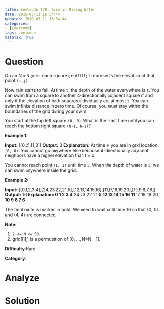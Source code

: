 ```yaml
---
title: Leetcode 778. Swim in Rising Water
date: 2019-03-11 16:54:44
updated: 2019-03-11 16:54:44
categories: 
- [Leetcode]
tags: Leetcode
mathjax: true
---
```


# Question

On an N x N  `grid`, each square  `grid[i][j]`  represents the elevation at that point  `(i,j)`.

Now rain starts to fall. At time  `t`, the depth of the water everywhere is  `t`. You can swim from a square to another 4-directionally adjacent square if and only if the elevation of both squares individually are at most `t`. You can swim infinite distance in zero time. Of course, you must stay within the boundaries of the grid during your swim.

You start at the top left square  `(0, 0)`. What is the least time until you can reach the bottom right square  `(N-1, N-1)`?

**Example 1:**

**Input:** [[0,2],[1,3]]
**Output:** 3
**Explanation:**
At time `0`, you are in grid location `(0, 0)`.
You cannot go anywhere else because 4-directionally adjacent neighbors have a higher elevation than t = 0.

You cannot reach point `(1, 1)` until time `3`.
When the depth of water is `3`, we can swim anywhere inside the grid.

**Example 2:**

**Input:** [[0,1,2,3,4],[24,23,22,21,5],[12,13,14,15,16],[11,17,18,19,20],[10,9,8,7,6]]
**Output:** 16
**Explanation:**
 **0  1  2  3  4**
24 23 22 21  **5**
**12 13 14 15 16**
**11** 17 18 19 20
**10  9  8  7  6**

The final route is marked in bold.
We need to wait until time 16 so that (0, 0) and (4, 4) are connected.

**Note:**

1.  `2 <= N <= 50`.
2.  grid[i][j] is a permutation of [0, ..., N*N - 1].

**Difficulty**:Hard

**Category**:

# Analyze


# Solution

```cpp

```